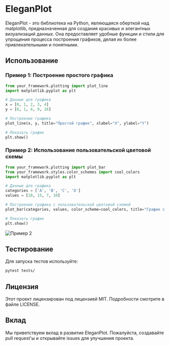 # EleganPlot

EleganPlot - это библиотека на Python, являющаяся оберткой над matplotlib, предназначенная для создания красивых и элегантных визуализаций данных. Она предоставляет удобные функции и стили для упрощения процесса построения графиков, делая их более привлекательными и понятными.


## Использование

### Пример 1: Построение простого графика

```python
from your_framework.plotting import plot_line
import matplotlib.pyplot as plt

# Данные для графика
x = [0, 1, 2, 3, 4]
y = [0, 1, 4, 9, 16]

# Построение графика
plot_line(x, y, title="Простой график", xlabel="X", ylabel="Y")

# Показать график
plt.show()
```



### Пример 2: Использование пользовательской цветовой схемы

```python
from your_framework.plotting import plot_bar
from your_framework.styles.color_schemes import cool_colors
import matplotlib.pyplot as plt

# Данные для графика
categories = ['A', 'B', 'C', 'D']
values = [10, 15, 7, 10]

# Построение графика с пользовательской цветовой схемой
plot_bar(categories, values, color_scheme=cool_colors, title="График с цветовой схемой")

# Показать график
plt.show()
```

![Пример 2](https://via.placeholder.com/400x300.png?text=Пример+2)

## Тестирование

Для запуска тестов используйте:

```bash
pytest tests/
```

## Лицензия

Этот проект лицензирован под лицензией MIT. Подробности смотрите в файле LICENSE.

## Вклад

Мы приветствуем вклад в развитие EleganPlot. Пожалуйста, создавайте pull request'ы и открывайте issues для улучшения проекта.